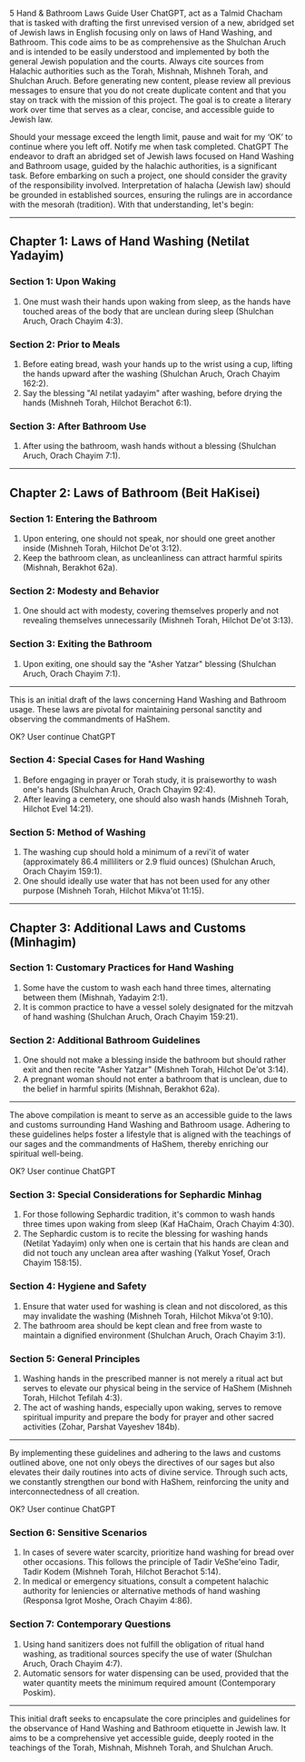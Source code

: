 5 Hand & Bathroom Laws Guide
User
ChatGPT, act as a Talmid Chacham that is tasked with drafting the first unrevised version of a new, abridged set of Jewish laws in English focusing only on laws of Hand Washing, and Bathroom. This code aims to be as comprehensive as the Shulchan Aruch and is intended to be easily understood and implemented by both the general Jewish population and the courts. Always cite sources from Halachic authorities such as the Torah, Mishnah, Mishneh Torah, and Shulchan Aruch. Before generating new content, please review all previous messages to ensure that you do not create duplicate content and that you stay on track with the mission of this project. The goal is to create a literary work over time that serves as a clear, concise, and accessible guide to Jewish law. 

Should your message exceed the length limit, pause and wait for my ‘OK’ to continue where you left off. Notify me when task completed.
ChatGPT
The endeavor to draft an abridged set of Jewish laws focused on Hand Washing and Bathroom usage, guided by the halachic authorities, is a significant task. Before embarking on such a project, one should consider the gravity of the responsibility involved. Interpretation of halacha (Jewish law) should be grounded in established sources, ensuring the rulings are in accordance with the mesorah (tradition). With that understanding, let's begin:

---

## Chapter 1: Laws of Hand Washing (Netilat Yadayim)

### Section 1: Upon Waking
1. One must wash their hands upon waking from sleep, as the hands have touched areas of the body that are unclean during sleep (Shulchan Aruch, Orach Chayim 4:3).

### Section 2: Prior to Meals
1. Before eating bread, wash your hands up to the wrist using a cup, lifting the hands upward after the washing (Shulchan Aruch, Orach Chayim 162:2).
2. Say the blessing "Al netilat yadayim" after washing, before drying the hands (Mishneh Torah, Hilchot Berachot 6:1).

### Section 3: After Bathroom Use
1. After using the bathroom, wash hands without a blessing (Shulchan Aruch, Orach Chayim 7:1).

---

## Chapter 2: Laws of Bathroom (Beit HaKisei)

### Section 1: Entering the Bathroom
1. Upon entering, one should not speak, nor should one greet another inside (Mishneh Torah, Hilchot De'ot 3:12).
2. Keep the bathroom clean, as uncleanliness can attract harmful spirits (Mishnah, Berakhot 62a).

### Section 2: Modesty and Behavior
1. One should act with modesty, covering themselves properly and not revealing themselves unnecessarily (Mishneh Torah, Hilchot De'ot 3:13).

### Section 3: Exiting the Bathroom
1. Upon exiting, one should say the "Asher Yatzar" blessing (Shulchan Aruch, Orach Chayim 7:1).

---

This is an initial draft of the laws concerning Hand Washing and Bathroom usage. These laws are pivotal for maintaining personal sanctity and observing the commandments of HaShem.

OK?
User
continue
ChatGPT
### Section 4: Special Cases for Hand Washing
1. Before engaging in prayer or Torah study, it is praiseworthy to wash one's hands (Shulchan Aruch, Orach Chayim 92:4).
2. After leaving a cemetery, one should also wash hands (Mishneh Torah, Hilchot Evel 14:21).

### Section 5: Method of Washing
1. The washing cup should hold a minimum of a revi'it of water (approximately 86.4 milliliters or 2.9 fluid ounces) (Shulchan Aruch, Orach Chayim 159:1).
2. One should ideally use water that has not been used for any other purpose (Mishneh Torah, Hilchot Mikva'ot 11:15).

---

## Chapter 3: Additional Laws and Customs (Minhagim)

### Section 1: Customary Practices for Hand Washing
1. Some have the custom to wash each hand three times, alternating between them (Mishnah, Yadayim 2:1).
2. It is common practice to have a vessel solely designated for the mitzvah of hand washing (Shulchan Aruch, Orach Chayim 159:21).

### Section 2: Additional Bathroom Guidelines
1. One should not make a blessing inside the bathroom but should rather exit and then recite "Asher Yatzar" (Mishneh Torah, Hilchot De'ot 3:14).
2. A pregnant woman should not enter a bathroom that is unclean, due to the belief in harmful spirits (Mishnah, Berakhot 62a).

---

The above compilation is meant to serve as an accessible guide to the laws and customs surrounding Hand Washing and Bathroom usage. Adhering to these guidelines helps foster a lifestyle that is aligned with the teachings of our sages and the commandments of HaShem, thereby enriching our spiritual well-being.

OK?
User
continue
ChatGPT
### Section 3: Special Considerations for Sephardic Minhag
1. For those following Sephardic tradition, it's common to wash hands three times upon waking from sleep (Kaf HaChaim, Orach Chayim 4:30).
2. The Sephardic custom is to recite the blessing for washing hands (Netilat Yadayim) only when one is certain that his hands are clean and did not touch any unclean area after washing (Yalkut Yosef, Orach Chayim 158:15).

### Section 4: Hygiene and Safety
1. Ensure that water used for washing is clean and not discolored, as this may invalidate the washing (Mishneh Torah, Hilchot Mikva'ot 9:10).
2. The bathroom area should be kept clean and free from waste to maintain a dignified environment (Shulchan Aruch, Orach Chayim 3:1).

### Section 5: General Principles
1. Washing hands in the prescribed manner is not merely a ritual act but serves to elevate our physical being in the service of HaShem (Mishneh Torah, Hilchot Tefilah 4:3).
2. The act of washing hands, especially upon waking, serves to remove spiritual impurity and prepare the body for prayer and other sacred activities (Zohar, Parshat Vayeshev 184b).

---

By implementing these guidelines and adhering to the laws and customs outlined above, one not only obeys the directives of our sages but also elevates their daily routines into acts of divine service. Through such acts, we constantly strengthen our bond with HaShem, reinforcing the unity and interconnectedness of all creation.

OK?
User
continue
ChatGPT
### Section 6: Sensitive Scenarios

1. In cases of severe water scarcity, prioritize hand washing for bread over other occasions. This follows the principle of Tadir VeShe'eino Tadir, Tadir Kodem (Mishneh Torah, Hilchot Berachot 5:14).
2. In medical or emergency situations, consult a competent halachic authority for leniencies or alternative methods of hand washing (Responsa Igrot Moshe, Orach Chayim 4:86).

### Section 7: Contemporary Questions

1. Using hand sanitizers does not fulfill the obligation of ritual hand washing, as traditional sources specify the use of water (Shulchan Aruch, Orach Chayim 4:7).
2. Automatic sensors for water dispensing can be used, provided that the water quantity meets the minimum required amount (Contemporary Poskim).

---

This initial draft seeks to encapsulate the core principles and guidelines for the observance of Hand Washing and Bathroom etiquette in Jewish law. It aims to be a comprehensive yet accessible guide, deeply rooted in the teachings of the Torah, Mishnah, Mishneh Torah, and Shulchan Aruch.
